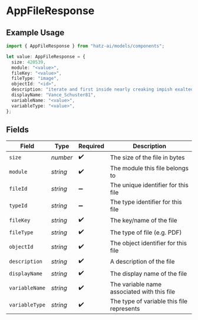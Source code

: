 # AppFileResponse

## Example Usage

```typescript
import { AppFileResponse } from "hatz-ai/models/components";

let value: AppFileResponse = {
  size: 420539,
  module: "<value>",
  fileKey: "<value>",
  fileType: "image",
  objectId: "<id>",
  description: "iterate and first inside nearly creaking impish exalted late",
  displayName: "Vance_Schuster81",
  variableName: "<value>",
  variableType: "<value>",
};
```

## Fields

| Field                                       | Type                                        | Required                                    | Description                                 |
| ------------------------------------------- | ------------------------------------------- | ------------------------------------------- | ------------------------------------------- |
| `size`                                      | *number*                                    | :heavy_check_mark:                          | The size of the file in bytes               |
| `module`                                    | *string*                                    | :heavy_check_mark:                          | The module this file belongs to             |
| `fileId`                                    | *string*                                    | :heavy_minus_sign:                          | The unique identifier for this file         |
| `typeId`                                    | *string*                                    | :heavy_minus_sign:                          | The type identifier for this file           |
| `fileKey`                                   | *string*                                    | :heavy_check_mark:                          | The key/name of the file                    |
| `fileType`                                  | *string*                                    | :heavy_check_mark:                          | The type of file (e.g. PDF)                 |
| `objectId`                                  | *string*                                    | :heavy_check_mark:                          | The object identifier for this file         |
| `description`                               | *string*                                    | :heavy_check_mark:                          | A description of the file                   |
| `displayName`                               | *string*                                    | :heavy_check_mark:                          | The display name of the file                |
| `variableName`                              | *string*                                    | :heavy_check_mark:                          | The variable name associated with this file |
| `variableType`                              | *string*                                    | :heavy_check_mark:                          | The type of variable this file represents   |